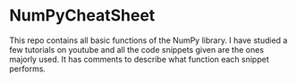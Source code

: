 # NumPyCheatSheet
This repo contains all basic functions of the NumPy library. 
I have studied a few tutorials on youtube and all the code snippets given are the ones majorly used.
It has comments to describe what function each snippet performs.
